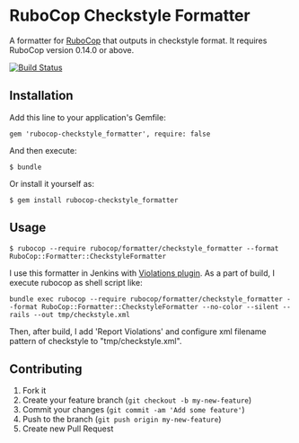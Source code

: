 # RuboCop Checkstyle Formatter

A formatter for [RuboCop](https://github.com/bbatsov/rubocop) that outputs in checkstyle format.
It requires RuboCop version 0.14.0 or above.

[![Build Status](https://travis-ci.org/eitoball/rubocop-checkstyle_formatter.svg?branch=master)](https://travis-ci.org/eitoball/rubocop-checkstyle_formatter)

## Installation

Add this line to your application's Gemfile:

    gem 'rubocop-checkstyle_formatter', require: false

And then execute:

    $ bundle

Or install it yourself as:

    $ gem install rubocop-checkstyle_formatter

## Usage

    $ rubocop --require rubocop/formatter/checkstyle_formatter --format RuboCop::Formatter::CheckstyleFormatter
    
I use this formatter in Jenkins with [Violations plugin](https://wiki.jenkins-ci.org/display/JENKINS/Violations).
As a part of build, I execute rubocop as shell script like:

    bundle exec rubocop --require rubocop/formatter/checkstyle_formatter --format RuboCop::Formatter::CheckstyleFormatter --no-color --silent --rails --out tmp/checkstyle.xml

Then, after build, I add 'Report Violations' and configure xml filename pattern of checkstyle to "tmp/checkstyle.xml".

## Contributing

1. Fork it
2. Create your feature branch (`git checkout -b my-new-feature`)
3. Commit your changes (`git commit -am 'Add some feature'`)
4. Push to the branch (`git push origin my-new-feature`)
5. Create new Pull Request
